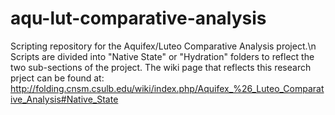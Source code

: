 # aqu-lut-comparative-analysis
Scripting repository for the Aquifex/Luteo Comparative Analysis project.\n
Scripts are divided into "Native State" or "Hydration" folders to reflect the two sub-sections of the project. 
The wiki page that reflects this research prject can be found at: 
http://folding.cnsm.csulb.edu/wiki/index.php/Aquifex_%26_Luteo_Comparative_Analysis#Native_State
